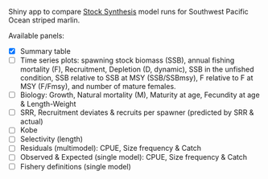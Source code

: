 Shiny app to compare [Stock Synthesis](https://vlab.noaa.gov/web/stock-synthesis/home) model runs for Southwest Pacific Ocean striped marlin.

Available panels:
- [x] Summary table
- [ ] Time series plots: spawning stock biomass (SSB), annual fishing mortality (F), Recruitment, Depletion (D, dynamic), SSB in the unfished condition, SSB relative to SSB at MSY (SSB/SSBmsy), F relative to F at MSY (F/Fmsy), and number of mature females.
- [ ] Biology: Growth, Natural mortality (M), Maturity at age, Fecundity at age & Length-Weight
- [ ] SRR, Recruitment deviates & recruits per spawner (predicted by SRR & actual)
- [ ] Kobe
- [ ] Selectivity (length)
- [ ] Residuals (multimodel): CPUE, Size frequency & Catch
- [ ] Observed & Expected (single model): CPUE, Size frequency & Catch
- [ ] Fishery definitions (single model)

